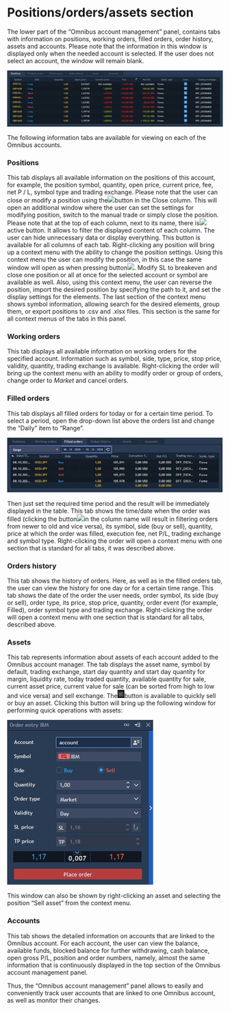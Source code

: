# Positions/orders/assets section

The lower part of the “Omnibus account management” panel, contains tabs with information on positions, working orders, filled orders, order history, assets and accounts. Please note that the information in this window is displayed only when the needed account is selected. If the user does not select an account, the window will remain blank.

![](../../../.gitbook/assets/screenshot_6.jpg)

The following information tabs are available for viewing on each of the Omnibus accounts.

### **Positions** 

This tab displays all available information on the positions of this account, for example, the position symbol, quantity, open price, current price, fee, net P / L, symbol type and trading exchange. Please note that the user can close or modify a position using the![](https://lh5.googleusercontent.com/SpKlpDpzaCc5a0ZA6ZJNLKG78YXLakfM9gPRiMJxWHMEaYtjD-51-apmkSCHZb_bPp5cF59qeoMlVFwWHQMF17vdbYpGR_VrvS1Ouy47Hm8luReLR2IffN9GMjk2mswfsLtY8w5o)button in the Close column. This will open an additional window where the user can set the settings for modifying position, switch to the manual trade or simply close the position. Please note that at the top of each column, next to its name, there is![](https://lh5.googleusercontent.com/3u5aQg3JYIDECun0oooALbxWbZBhNdS3EY0frdvOBX9kBYyer50Xm2nosZtvMx1ZqchZPMdN7OH1FpI5e6jiz4bKyHsQtNq3jOjSG6M3AaO51-deAER7Hgseh0qAmIHwUuA2lpkF)active button. It allows to filter the displayed content of each column. The user can hide unnecessary data or display everything. This button is available for all columns of each tab. Right-clicking any position will bring up a context menu with the ability to change the position settings. Using this context menu the user can modify the position, in this case the same window will open as when pressing button![](https://lh5.googleusercontent.com/SpKlpDpzaCc5a0ZA6ZJNLKG78YXLakfM9gPRiMJxWHMEaYtjD-51-apmkSCHZb_bPp5cF59qeoMlVFwWHQMF17vdbYpGR_VrvS1Ouy47Hm8luReLR2IffN9GMjk2mswfsLtY8w5o). Modify SL to breakeven and close one position or all at once for the selected account or symbol are available as well. Also, using this context menu, the user can reverse the position, import the desired position by specifying the path to it, and set the display settings for the elements. The last section of the context menu shows symbol information, allowing search for the desired elements, group them, or export positions to .csv and .xlsx files. This section is the same for all context menus of the tabs in this panel.

### Working orders 

This tab displays all available information on working orders for the specified account. Information such as symbol, side, type, price, stop price, validity, quantity, trading exchange is available. Right-clicking the order will bring up the context menu with an ability to modify order or group of orders, change order to _Market_ and cancel orders.

### Filled orders 

This tab displays all filled orders for today or for a certain time period. To select a period, open the drop-down list above the orders list and change the “Daily” item to “Range”.

![](../../../.gitbook/assets/4%20%284%29.jpg)

Then just set the required time period and the result will be immediately displayed in the table. This tab shows the time/date when the order was filled \(clicking the button![](https://lh5.googleusercontent.com/EqQkmBMaMjSZThgIr7E3syUfNmnx02dFAI69KjgydR5eUJ0hl3LQPnef2-WH6U77Xd72B5FPyGNwE8yjxIkfSMU0oBxpRjGNP66wO1InUyPrj27-zvAV5iZuvP9YBXTy21YlxRI7)in the column name will result in filtering orders from newer to old and vice versa\), its symbol, side \(buy or sell\), quantity, price at which the order was filled, execution fee, net P/L, trading exchange and symbol type. Right-clicking the order will open a context menu with one section that is standard for all tabs, it was described above.

### Orders history 

This tab shows the history of orders. Here, as well as in the filled orders tab, the user can view the history for one day or for a certain time range. This tab shows the date of the order the user needs, order symbol, its side \(buy or sell\), order type, its price, stop price, quantity, order event \(for example, Filled\), order symbol type and trading exchange. Right-clicking the order will open a context menu with one section that is standard for all tabs, described above.

### Assets 

This tab represents information about assets of each account added to the Omnibus account manager. The tab displays the asset name, symbol by default, trading exchange, start day quantity and start day quantity for margin, liquidity rate, today traded quantity, available quantity for sale, current asset price, current value for sale \(can be sorted from high to low and vice versa\) and sell exchange. The![](../../../.gitbook/assets/screenshot_5.jpg)button is available to quickly sell or buy an asset. Clicking this button will bring up the following window for performing quick operations with assets:

![](../../../.gitbook/assets/screenshot_7.jpg)

This window can also be shown by right-clicking an asset and selecting the position “Sell asset” from the context menu.

### Accounts 

This tab shows the detailed information on accounts that are linked to the Omnibus account. For each account, the user can view the balance, available funds, blocked balance for further withdrawing, cash balance, open gross P/L, position and order numbers, namely, almost the same information that is continuously displayed in the top section of the Omnibus account management panel.

Thus, the “Omnibus account management” panel allows to easily and conveniently track user accounts that are linked to one Omnibus account, as well as monitor their changes.  


